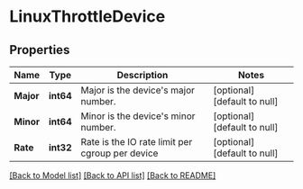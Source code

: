 # LinuxThrottleDevice

## Properties
Name | Type | Description | Notes
------------ | ------------- | ------------- | -------------
**Major** | **int64** | Major is the device&#39;s major number. | [optional] [default to null]
**Minor** | **int64** | Minor is the device&#39;s minor number. | [optional] [default to null]
**Rate** | **int32** | Rate is the IO rate limit per cgroup per device | [optional] [default to null]

[[Back to Model list]](../README.md#documentation-for-models) [[Back to API list]](../README.md#documentation-for-api-endpoints) [[Back to README]](../README.md)


